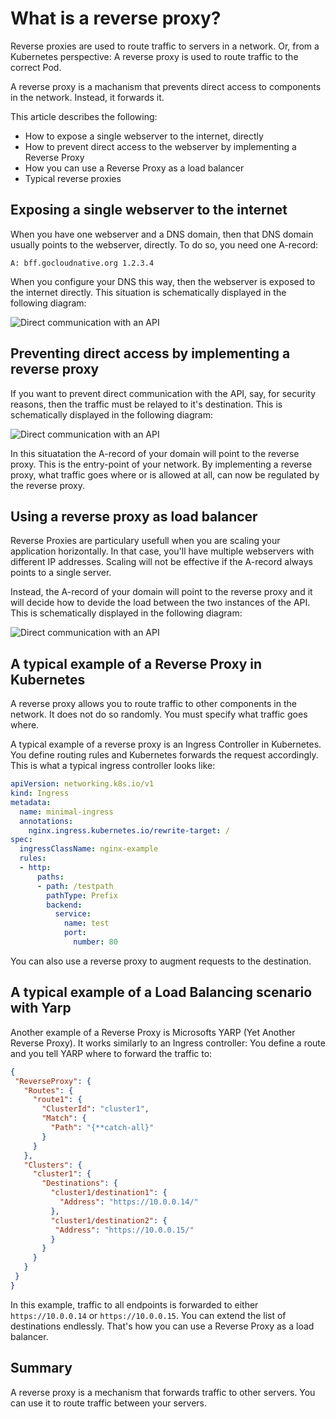 # What is a reverse proxy?

Reverse proxies are used to route traffic to servers in a network. Or, from a Kubernetes perspective: A reverse proxy is used to route traffic to the correct Pod.

A reverse proxy is a machanism that prevents direct access to components in the network. Instead, it forwards it.

This article describes the following:

* How to expose a single webserver to the internet, directly
* How to prevent direct access to the webserver by implementing a Reverse Proxy
* How you can use a Reverse Proxy as a load balancer
* Typical reverse proxies

## Exposing a single webserver to the internet
When you have one webserver and a DNS domain, then that DNS domain usually points to the webserver, directly. To do so, you need one A-record:

`A: bff.gocloudnative.org 1.2.3.4`

When you configure your DNS this way, then the webserver is exposed to the internet directly. This situation is schematically displayed in the following diagram:

![Direct communication with an API](https://raw.githubusercontent.com/thecloudnativewebapp/GoCloudNative.Bff/main/docs/gocloudnative.org/content/Concepts/diagrams/api.png)

## Preventing direct access by implementing a reverse proxy
If you want to prevent direct communication with the API, say, for security reasons, then the traffic must be relayed to it's destination. This is schematically displayed in the following diagram:

![Direct communication with an API](https://raw.githubusercontent.com/thecloudnativewebapp/GoCloudNative.Bff/main/docs/gocloudnative.org/content/Concepts/diagrams/reverse-proxy-one-api.png)

In this situatation the A-record of your domain will point to the reverse proxy. This is the entry-point of your network. By implementing a reverse proxy, what traffic goes where or is allowed at all, can now be regulated by the reverse proxy.

## Using a reverse proxy as load balancer
Reverse Proxies are particulary usefull when you are scaling your application horizontally. In that case, you'll have multiple webservers with different IP addresses. Scaling will not be effective if the A-record always points to a single server. 

Instead, the A-record of your domain will point to the reverse proxy and it will decide how to devide the load between the two instances of the API. This is schematically displayed in the following diagram:

![Direct communication with an API](https://raw.githubusercontent.com/thecloudnativewebapp/GoCloudNative.Bff/main/docs/gocloudnative.org/content/Concepts/diagrams/reverse-proxy-two-apis.png)

## A typical example of a Reverse Proxy in Kubernetes

A reverse proxy allows you to route traffic to other components in the network. It does not do so randomly. You must specify what traffic goes where.

A typical example of a reverse proxy is an Ingress Controller in Kubernetes. You define routing rules and Kubernetes forwards the request accordingly. This is what a typical ingress controller looks like:

```yaml
apiVersion: networking.k8s.io/v1
kind: Ingress
metadata:
  name: minimal-ingress
  annotations:
    nginx.ingress.kubernetes.io/rewrite-target: /
spec:
  ingressClassName: nginx-example
  rules:
  - http:
      paths:
      - path: /testpath
        pathType: Prefix
        backend:
          service:
            name: test
            port:
              number: 80
```

You can also use a reverse proxy to augment requests to the destination.

## A typical example of a Load Balancing scenario with Yarp

Another example of a Reverse Proxy is Microsofts YARP (Yet Another Reverse Proxy). It works similarly to an Ingress controller: You define a route and you tell YARP where to forward the traffic to:

```json
{
 "ReverseProxy": {
   "Routes": {
     "route1": {
       "ClusterId": "cluster1",
       "Match": {
         "Path": "{**catch-all}"
       }
     }
   },
   "Clusters": {
     "cluster1": {
       "Destinations": {
         "cluster1/destination1": {
           "Address": "https://10.0.0.14/"
         },
         "cluster1/destination2": {
          "Address": "https://10.0.0.15/"
         }
       }
     }
   }
 }
}
```

In this example, traffic to all endpoints is forwarded to either `https://10.0.0.14` or `https://10.0.0.15`. You can extend the list of destinations endlessly. That's how you can use a Reverse Proxy as a load balancer.

## Summary
A reverse proxy is a mechanism that forwards traffic to other servers. You can use it to route traffic between your servers.